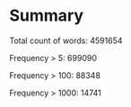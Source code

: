 # Summary

Total count of words: 4591654

Frequency > 5: 699090

Frequency > 100: 88348

Frequency > 1000: 14741